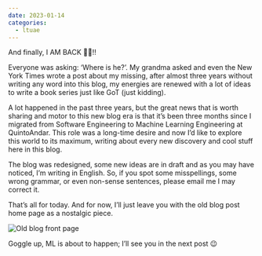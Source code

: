 ```yaml
---
date: 2023-01-14
categories:
  - ltuae
---
```


And finally, I AM BACK 🎉🥳!!

<!-- more -->

Everyone was asking: ‘Where is he?’. My grandma asked and even the New York Times wrote a post about my missing, after almost three years without writing any word into this blog, my energies are renewed with a lot of ideas to write a book series just like GoT (just kidding).

A lot happened in the past three years, but the great news that is worth sharing and motor to this new blog era is that it’s been three months since I migrated from Software Engineering to Machine Learning Engineering at QuintoAndar. This role was a long-time desire and now I’d like to explore this world to its maximum, writing about every new discovery and cool stuff here in this blog.

The blog was redesigned, some new ideas are in draft and as you may have noticed, I’m writing in English. So, if you spot some misspellings, some wrong grammar, or even non-sense sentences, please email me I may correct it.

That’s all for today. And for now, I’ll just leave you with the old blog post home page as a nostalgic piece. 

![Old blog front page](https://imgur.com/l6E3n9r)

Goggle up, ML is about to happen; I’ll see you in the next post 😉